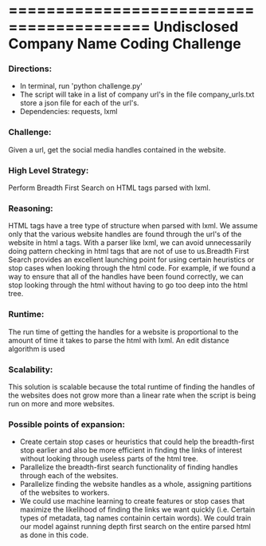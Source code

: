
=========================================
Undisclosed Company Name Coding Challenge
=========================================
### Directions:
* In terminal, run 'python challenge.py'
* The script will take in a list of company url's in the file company_urls.txt store a json file for each of the url's.
* Dependencies: requests, lxml

### Challenge:
Given a url, get the social media handles contained in the website.

### High Level Strategy: 
Perform Breadth First Search on HTML tags parsed with lxml.

### Reasoning: 
HTML tags have a tree type of structure when parsed with lxml. We assume only that the various website handles are found through the url's of the website in html a tags. With a parser like lxml, we can avoid unnecessarily doing pattern checking in html tags that are not of use to us.Breadth First Search provides an excellent launching point for using certain heuristics or stop cases when looking through the html code. For example, if we found a way to ensure that all of the handles have been found correctly, we can stop looking through the html without having to go too deep into the html tree. 

### Runtime:
The run time of getting the handles for a website is proportional to the amount of time it takes to parse the html with lxml. An edit distance algorithm is used

### Scalability:
This solution is scalable because the total runtime of finding the handles of the websites does not grow more than a linear rate when the script is being run on more and more websites.

### Possible points of expansion: 
* Create certain stop cases or heuristics that could help the breadth-first stop earlier and also be more efficient in finding the links of interest without looking through useless parts of the html tree.
* Parallelize the breadth-first search functionality of finding handles through each of the websites.
* Parallelize finding the website handles as a whole, assigning partitions of the  websites to workers.
* We could use machine learning to create features or stop cases that maximize the likelihood of finding the links we want quickly (i.e. Certain types of metadata, tag names containin certain words). We could train our model against running depth first search on the entire parsed html as done in this code.
